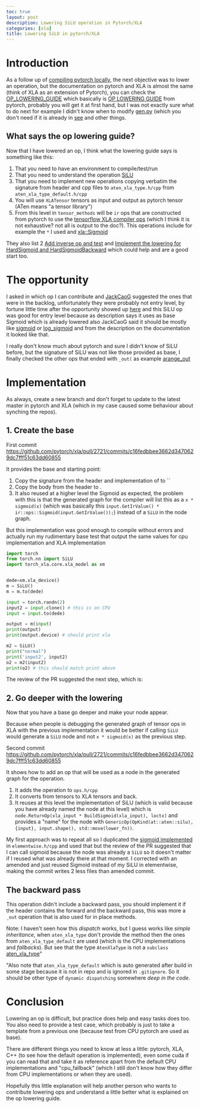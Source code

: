 ```yaml
---
toc: true
layout: post
description: Lowering SiLU operation in Pytorch/XLA
categories: [xla]
title: Lowering SiLU in pytorch/XLA
---
```



# Introduction

As a follow up of [compiling pytorch locally](https://tyoc213.github.io/blog/xla/fastai/2020/11/28/compiling-xla-locally.html), the next objective was to lower an operation, but the documentation on pytorch and XLA is almost the same (think of XLA as an extension of Pytorch), you can check the [OP_LOWERING_GUIDE](https://github.com/pytorch/xla/blob/master/OP_LOWERING_GUIDE.md) which basically is [OP LOWERING GUIDE](https://pytorch.org/xla/release/1.7/index.html#op-lowering-guide) from pytorch, probably you will get it at first hand, but I was not exactly sure what to do next for example I didn't know when to modify [gen.py](https://github.com/pytorch/xla/blob/master/scripts/gen.py) (which you don't need if it is already in [see](https://github.com/pytorch/xla/issues/2717#issuecomment-755007143) and other things.

## What says the op lowering guide?

Now that I have lowered an op, I think what the lowering guide says is something like this:

1. That you need to have an environment to compile/test/run
2. That you need to understand the operation [SiLU](https://pytorch.org/docs/stable/generated/torch.nn.SiLU.html)
3. That you need to implement new operations copying verbatim the signature from header and cpp files to `aten_xla_type.h/cpp` from `aten_xla_type_default.h/cpp`
4. You will use `XLATensor` tensors as input and output as pytorch tensor (ATen means "a tensor library")
5. From this level in `tensor_methods` will be `ir` ops that are constructed from pytorch to use the [tensorflow XLA compiler ops](https://www.tensorflow.org/xla/operation_semantics) (which I think it is not exhaustive? not all is output to the doc?). This operations include for example the `*` I used and [xla::Sigmoid](https://github.com/pytorch/xla/blob/3eaee46ef679cc6a0f1f694bd0a007dbfd09c51b/torch_xla/csrc/elementwise.cpp#L176-L181)

They also list 2 [Add inverse op and test](https://github.com/pytorch/xla/pull/1592) and [Implement the lowering for HardSigmoid and HardSigmoidBackward](https://github.com/pytorch/xla/pull/1940) which could help and are a good start too.

# The opportunity

I asked in which op I can contribute and [JackCaoG](https://github.com/JackCaoG) suggested the ones that were in the backlog, unfortunately they were probably not entry level, by fortune little time after the opportunity showed up  [here](https://github.com/pytorch/xla/issues/2717) and this SiLU op was good for entry level because as description says it uses as base Sigmoid which is already lowered also JackCaoG said it should be mostly like [sigmoid](https://github.com/pytorch/xla/blob/1a56d70a9a48446536912d80c6f929519453258e/torch_xla/csrc/tensor_methods.cpp#L2352-L2364) or [log_sigmoid](https://github.com/pytorch/xla/blob/1a56d70a9a48446536912d80c6f929519453258e/torch_xla/csrc/tensor_methods.cpp#L1590-L1602)  and from the description on the documentation it looked like that.

I really don't know much about pytorch and sure I didn't know of SiLU before, but the signature of SiLU was not like those provided as base, I finally checked the other ops that ended with `_out(` as example [arange_out](https://github.com/pytorch/xla/blob/1a56d70a9a48446536912d80c6f929519453258e/torch_xla/csrc/aten_xla_type.cpp#L566-L572)

# Implementation

As always, create a new branch and don't forget to update to the latest master in pytorch and XLA (which in my case caused some behaviour about synching the repos).

## 1. Create the base

First commit https://github.com/pytorch/xla/pull/2721/commits/c16fedbbee3662d3470629dc7fff51c63dd60855

It provides the base and starting point:

1. Copy the signature from the header and implementation of to ``
2. Copy the body from the header to .
3. It also reused at a higher level the Sigmoid as expected, the problem with this is that the generated graph for the compiler will list this as a `x * sigmoid(x)` (which was basically this `input.GetIrValue() * ir::ops::Sigmoid(input.GetIrValue());`) instead of a `SiLU` in the node graph.

But this implementation was good enough to compile without errors and actually run my rudimentary base test that output the same values for cpu implementation and XLA implementation

```python
import torch
from torch.nn import SiLU
import torch_xla.core.xla_model as xm


dede=xm.xla_device()
m = SiLU()
m = m.to(dede)

input = torch.randn(2)
input2 = input.clone() # this is on CPU
input = input.to(dede)

output = m(input)
print(output)
print(output.device) # should print xla

m2 = SiLU()
print("normal")
print('input2', input2)
o2 = m2(input2)
print(o2) # this should match print above
```

The review of the PR suggested the next step, which is:


## 2. Go deeper with the lowering

Now that you have a base go deeper and make your node appear.

Because when people is debugging the generated graph of tensor ops in XLA with the previous implementation it would be better if calling `SiLU` would generate a `SiLU` node and not `x * sigmoid(x)` as the previous step.

Second commit https://github.com/pytorch/xla/pull/2721/commits/c16fedbbee3662d3470629dc7fff51c63dd60855


It shows how to add an op that will be used as a node in the generated graph for the operation.

1. It adds the operation to `ops.h/cpp`
2. It converts from tensors to XLA tensors and back.
3. It reuses at this level the implementation of SiLU (which is valid because you have already named the node at this level) which is `node.ReturnOp(xla_input * BuildSigmoid(xla_input), loctx)` and provides a "name" for the node with `GenericOp(OpKind(at::aten::silu), {input}, input.shape(), std::move(lower_fn))`.

My first approach was to repeat all so I duplicated the [sigmoid implemented](https://github.com/pytorch/xla/blob/3eaee46ef679cc6a0f1f694bd0a007dbfd09c51b/torch_xla/csrc/elementwise.cpp#L176-L181) in `elementwise.h/cpp`  and used that but the review of the PR suggested that I can call sigmoid because the node was already a `SiLU` so it doesn't matter if I reused what was already there at that moment. I corrected with an amended and just reused Sigmoid instead of my SiLU in elementwise, making the commit writes 2 less files than amended commit.

## The backward pass

This operation didn't include a backward pass, you should implement it if the header contains the forward and the backward pass, this was more a `_out` operation that is also used for in place methods.

Note: I haven't seen how this *dispatch* works, but I guess works like *simple inheritance*, when `aten_xla_type` don't provide the method then the ones from `aten_xla_type_default` are used (which is the CPU implementations and *fallbacks*). But see that the type `AtenXlaType` is not a `subclass` [aten_xla_type](https://github.com/pytorch/xla/blob/master/torch_xla/csrc/aten_xla_type.cpp#L26-L30)"

"Also note that `aten_xla_type_default` which is auto generated after build in some stage because it is not in repo and is ignored in `.gitignore`. So it should be other type of `dynamic dispatching` somewhere *deep in the code*.


# Conclusion

Lowering an op is difficult, but practice does help and easy tasks does too. You also need to provide a test case, which probably is just to take a template from a previous one (because test from CPU pytorch are used as base).

There are different things you need to know at less a little: pytorch, XLA, C++ (to see how the default operation is implemented), even some cuda if you can read that and take it as reference apart from the default CPU implementations and "cpu_fallback" (which I still don't know how they differ from CPU implementations or when they are used).

Hopefully this little explanation will help another person who wants to contribute lowering ops and understand a little better what is explained on the op lowering guide.